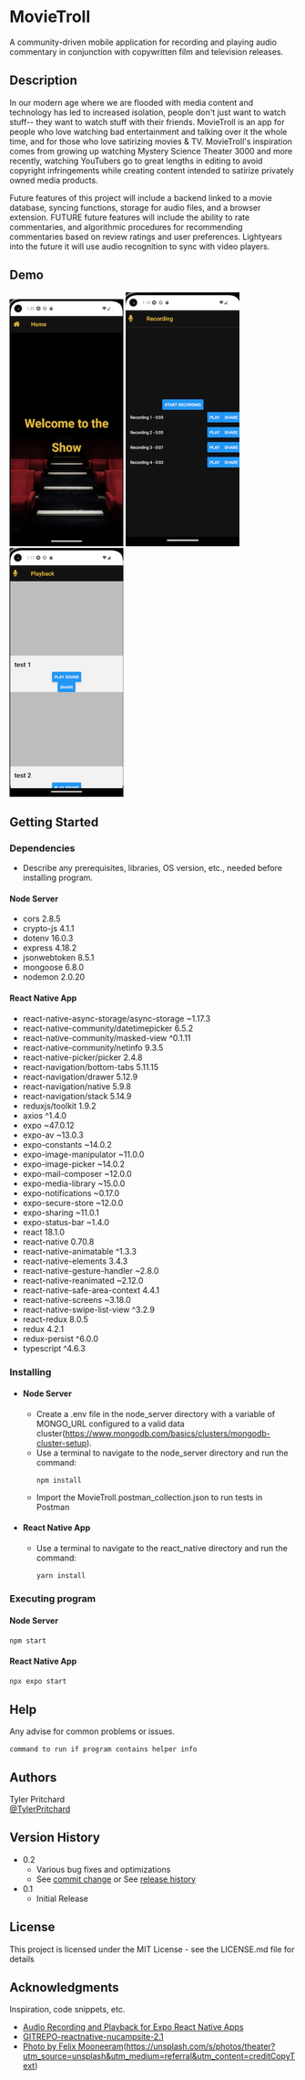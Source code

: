 # MovieTroll

A community-driven mobile application for recording and playing audio commentary in conjunction with copywritten film and television releases.

## Description

In our modern age where we are flooded with media content and technology has led to increased isolation, people don't just want to watch stuff-- they want to watch stuff with their friends.  MovieTroll is an app for people who love watching bad entertainment and talking over it the whole time, and for those who love satirizing movies & TV.  MovieTroll's inspiration comes from growing up watching Mystery Science Theater 3000 and more recently, watching YouTubers go to great lengths in editing to avoid copyright infringements while creating content intended to satirize privately owned media products.

Future features of this project will include a backend linked to a movie database, syncing functions, storage for audio files, and a browser extension.  FUTURE future features will include the ability to rate commentaries, and algorithmic procedures for recommending commentaries based on review ratings and user preferences.  Lightyears into the future it will use audio recognition to sync with video players.

## Demo

![Welcome Screen](./screenShots/welcomeScreen.png)
![Recording Screen](./screenShots/recordingScreen.png)
![Playback Screen](./screenShots/playbackScreen.png)



## Getting Started


### Dependencies

* Describe any prerequisites, libraries, OS version, etc., needed before installing program.
#### Node Server
* cors 2.8.5
* crypto-js 4.1.1
* dotenv 16.0.3
* express 4.18.2
* jsonwebtoken 8.5.1
* mongoose 6.8.0
* nodemon 2.0.20
  
#### React Native App
* react-native-async-storage/async-storage ~1.17.3
* react-native-community/datetimepicker 6.5.2
* react-native-community/masked-view ^0.1.11
* react-native-community/netinfo 9.3.5
* react-native-picker/picker 2.4.8
* react-navigation/bottom-tabs 5.11.15
* react-navigation/drawer 5.12.9
* react-navigation/native 5.9.8
* react-navigation/stack 5.14.9
* reduxjs/toolkit 1.9.2
* axios ^1.4.0
* expo ~47.0.12
* expo-av ~13.0.3
* expo-constants ~14.0.2
* expo-image-manipulator ~11.0.0
* expo-image-picker ~14.0.2
* expo-mail-composer ~12.0.0
* expo-media-library ~15.0.0
* expo-notifications ~0.17.0
* expo-secure-store ~12.0.0
* expo-sharing ~11.0.1
* expo-status-bar ~1.4.0
* react 18.1.0
* react-native 0.70.8
* react-native-animatable ^1.3.3
* react-native-elements 3.4.3
* react-native-gesture-handler ~2.8.0
* react-native-reanimated ~2.12.0
* react-native-safe-area-context 4.4.1
* react-native-screens ~3.18.0
* react-native-swipe-list-view ^3.2.9
* react-redux 8.0.5
* redux 4.2.1
* redux-persist ^6.0.0
* typescript ^4.6.3

### Installing

* #### Node Server
  * Create a .env file in the node_server directory with a variable of MONGO_URL configured to a valid data cluster(https://www.mongodb.com/basics/clusters/mongodb-cluster-setup).
  * Use a terminal to navigate to the node_server directory and run the command:
    ``` 
    npm install
    ```
  * Import the MovieTroll.postman_collection.json to run tests in Postman

* #### React Native App 
  * Use a terminal to navigate to the react_native directory and run the command:
    ```
    yarn install
    ```

### Executing program
#### Node Server
    npm start

#### React Native App
    npx expo start

## Help

Any advise for common problems or issues.
```
command to run if program contains helper info
```

## Authors

Tyler Pritchard  
[@TylerPritchard](https://github.com/tyler-pritchard)

## Version History

* 0.2
    * Various bug fixes and optimizations
    * See [commit change]() or See [release history]()
* 0.1
    * Initial Release

## License

This project is licensed under the MIT License - see the LICENSE.md file for details

## Acknowledgments

Inspiration, code snippets, etc.
* [Audio Recording and Playback for Expo React Native Apps](https://www.youtube.com/watch?v=pd_Ez9Kbi2c)
* [GITREPO-reactnative-nucampsite-2.1](https://www.nucamp.co)
* [Photo by Felix Mooneeram](https://unsplash.com/@felixmooneeram?utm_source=unsplash&utm_medium=referral&utm_content=creditCopyText)(https://unsplash.com/s/photos/theater?utm_source=unsplash&utm_medium=referral&utm_content=creditCopyText)
